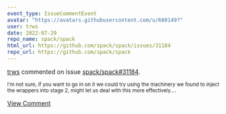```yaml
---
event_type: IssueCommentEvent
avatar: "https://avatars.githubusercontent.com/u/660149?"
user: trws
date: 2022-07-29
repo_name: spack/spack
html_url: https://github.com/spack/spack/issues/31184
repo_url: https://github.com/spack/spack
---
```


<a href='https://github.com/trws' target='_blank'>trws</a> commented on issue <a href='https://github.com/spack/spack/issues/31184' target='_blank'>spack/spack#31184</a>.

<small>I'm not sure, if you want to go in on it we could try using the machinery we found to inject the wrappers into stage 2, might let us deal with this more effectively....</small>

<a href='https://github.com/spack/spack/issues/31184' target='_blank'>View Comment</a>